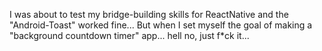 I was about to test my bridge-building skills for ReactNative and the "Android-Toast" worked fine...
But when I set myself the goal of making a "background countdown timer" app... hell no, just f*ck it...
